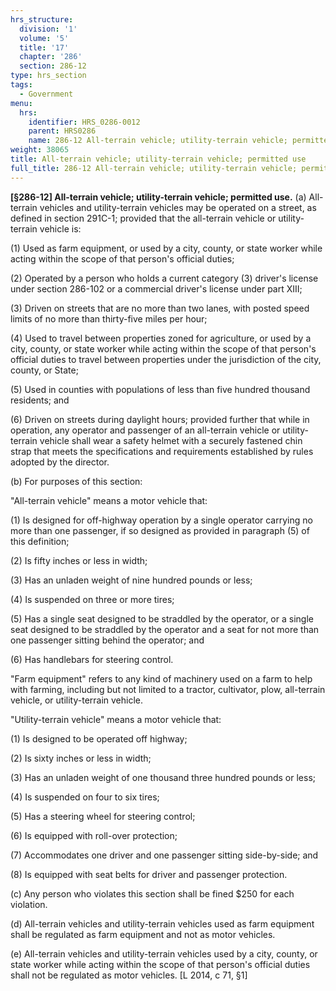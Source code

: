 ```yaml
---
hrs_structure:
  division: '1'
  volume: '5'
  title: '17'
  chapter: '286'
  section: 286-12
type: hrs_section
tags:
  - Government
menu:
  hrs:
    identifier: HRS_0286-0012
    parent: HRS0286
    name: 286-12 All-terrain vehicle; utility-terrain vehicle; permitted use
weight: 38065
title: All-terrain vehicle; utility-terrain vehicle; permitted use
full_title: 286-12 All-terrain vehicle; utility-terrain vehicle; permitted use
---
```

**[§286-12] All-terrain vehicle; utility-terrain vehicle; permitted use.** (a) All-terrain vehicles and utility-terrain vehicles may be operated on a street, as defined in section 291C-1; provided that the all-terrain vehicle or utility-terrain vehicle is:

(1) Used as farm equipment, or used by a city, county, or state worker while acting within the scope of that person's official duties;

(2) Operated by a person who holds a current category (3) driver's license under section 286-102 or a commercial driver's license under part XIII;

(3) Driven on streets that are no more than two lanes, with posted speed limits of no more than thirty-five miles per hour;

(4) Used to travel between properties zoned for agriculture, or used by a city, county, or state worker while acting within the scope of that person's official duties to travel between properties under the jurisdiction of the city, county, or State;

(5) Used in counties with populations of less than five hundred thousand residents; and

(6) Driven on streets during daylight hours; provided further that while in operation, any operator and passenger of an all-terrain vehicle or utility-terrain vehicle shall wear a safety helmet with a securely fastened chin strap that meets the specifications and requirements established by rules adopted by the director.

(b) For purposes of this section:

"All-terrain vehicle" means a motor vehicle that:

(1) Is designed for off-highway operation by a single operator carrying no more than one passenger, if so designed as provided in paragraph (5) of this definition;

(2) Is fifty inches or less in width;

(3) Has an unladen weight of nine hundred pounds or less;

(4) Is suspended on three or more tires;

(5) Has a single seat designed to be straddled by the operator, or a single seat designed to be straddled by the operator and a seat for not more than one passenger sitting behind the operator; and

(6) Has handlebars for steering control.

"Farm equipment" refers to any kind of machinery used on a farm to help with farming, including but not limited to a tractor, cultivator, plow, all-terrain vehicle, or utility-terrain vehicle.

"Utility-terrain vehicle" means a motor vehicle that:

(1) Is designed to be operated off highway;

(2) Is sixty inches or less in width;

(3) Has an unladen weight of one thousand three hundred pounds or less;

(4) Is suspended on four to six tires;

(5) Has a steering wheel for steering control;

(6) Is equipped with roll-over protection;

(7) Accommodates one driver and one passenger sitting side-by-side; and

(8) Is equipped with seat belts for driver and passenger protection.

(c) Any person who violates this section shall be fined $250 for each violation.

(d) All-terrain vehicles and utility-terrain vehicles used as farm equipment shall be regulated as farm equipment and not as motor vehicles.

(e) All-terrain vehicles and utility-terrain vehicles used by a city, county, or state worker while acting within the scope of that person's official duties shall not be regulated as motor vehicles. [L 2014, c 71, §1]
